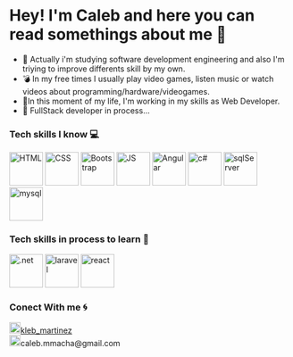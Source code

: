 # Hey! I'm Caleb and here you can read somethings about me :muscle:

- :brain: Actually i'm studying software development engineering and also I'm triying to improve differents skill by my own.
- :bomb:  In my free times I usually play video games, listen music or watch videos about programming/hardware/videogames.
- :hammer:In this moment of my life, I'm working in my skills as Web Developer.
- :dart:  FullStack developer in process...

 

### Tech skills I know 💻

<p>
  <img title="HTML" src="https://user-images.githubusercontent.com/96499418/202351408-585a112e-3181-43c3-a3b2-ddf69d44ffd6.png" width="60" height="60" />
  <img title="CSS" src="https://user-images.githubusercontent.com/96499418/202352108-4583e956-0c88-4ee9-b285-3fb7e8bd3e16.png" width="60" height="60" />
  <img title="Bootstrap" src="https://user-images.githubusercontent.com/96499418/202352147-3df583c9-7507-453f-a518-469c6b538ee2.png" width="60" height="60">
  <img title="JS" src="https://user-images.githubusercontent.com/96499418/202352087-e4e8478f-ec4e-4fa3-a8f7-36d88ea64ac8.png" width="60" height="60" />
  <img title="Angular" src="https://user-images.githubusercontent.com/96499418/202352120-f677e2a9-2e90-4c9f-b6fb-00eac02f0108.png" width="60" height="60" />
  <img title="c#" src="https://user-images.githubusercontent.com/96499418/202352197-87cb5e72-0997-4c7e-bdae-99b005c41a81.png" width="60" height="60" />
  <img title="sqlServer" src="https://user-images.githubusercontent.com/96499418/202352256-ea548fae-49da-48a3-8bc6-3f48b36a35f5.png" width="60" height="60" />
  <img title="mysql" src="https://user-images.githubusercontent.com/96499418/202352155-65203b7d-585f-4079-8d8f-c76196a7bfc6.png" width="60" height="60">
</p>

### Tech skills in process to learn :notebook:
<p>
  <img title=".net" src="https://images.ctfassets.net/23aumh6u8s0i/5qsAo7jIYvClWYLYPFaMPS/d1ef0c663cda250b166218ed66bfe4a4/NET.png" width="60" height="60">
  <img title="laravel" src="https://desarrolloweb.com/storage/serie_images/TLU8RF8GVhElDaXPIIDNqgaS5kTA4Ep81HK0tlXE.jpeg" width="60" height="60">
  <img title="react" src="https://pbs.twimg.com/profile_images/446356636710363136/OYIaJ1KK_400x400.png" width="60" height="60">
</p>

### Conect With me :cyclone:
<p>
  <a  href="https://www.instagram.com/kleb_martinez/"><img title="ig" src="https://cdn-icons-png.flaticon.com/512/2111/2111463.png" width="20" height="20">kleb_martinez</a>
  <br>
  <img title="mail" src="https://cdn-icons-png.flaticon.com/512/888/888853.png" width="20" height="20">caleb.mmacha@gmail.com
</p>

